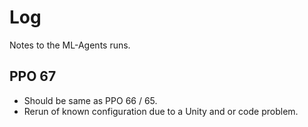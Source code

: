 # Log
Notes to the ML-Agents runs.

## PPO 67
* Should be same as PPO 66 / 65.
* Rerun of known configuration due to a Unity and or code problem.
